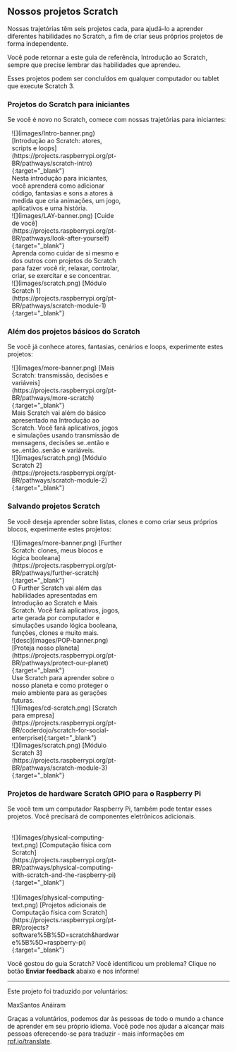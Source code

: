 ## Nossos projetos Scratch

Nossas trajetórias têm seis projetos cada, para ajudá-lo a aprender diferentes habilidades no Scratch, a fim de criar seus próprios projetos de forma independente.

Você pode retornar a este guia de referência, Introdução ao Scratch, sempre que precise lembrar das habilidades que aprendeu.

Esses projetos podem ser concluídos em qualquer computador ou tablet que execute Scratch 3.

### Projetos do Scratch para iniciantes

Se você é novo no Scratch, comece com nossas trajetórias para iniciantes:

<div style="display: inline-block; max-width: 250px; float: left; padding-left: 10px;">
![](images/Intro-banner.png)
[Introdução ao Scratch: atores, scripts e loops](https://projects.raspberrypi.org/pt-BR/pathways/scratch-intro){:target="_blank"}<br/>
Nesta introdução para iniciantes, você aprenderá como adicionar código, fantasias e sons a atores à medida que cria animações, um jogo, aplicativos e uma história.
</div>

<div style="display: inline-block; max-width: 250px; float: left; padding-left: 10px;">
![](images/LAY-banner.png)
[Cuide de você](https://projects.raspberrypi.org/pt-BR/pathways/look-after-yourself){:target="_blank"}<br/>
Aprenda como cuidar de si mesmo e dos outros com projetos do Scratch para fazer você rir, relaxar, controlar, criar, se exercitar e se concentrar.
</div>

<div style="display: inline-block; max-width: 250px; float: left; padding-left: 10px;">
![](images/scratch.png)
[Módulo Scratch 1](https://projects.raspberrypi.org/pt-BR/pathways/scratch-module-1){:target="_blank"}
</div>

<br clear="both"/>

### Além dos projetos básicos do Scratch

Se você já conhece atores, fantasias, cenários e loops, experimente estes projetos:

<div style="display: inline-block; max-width: 250px; float: left; padding-left: 10px;">
![](images/more-banner.png)
[Mais Scratch: transmissão, decisões e variáveis](https://projects.raspberrypi.org/pt-BR/pathways/more-scratch){:target="_blank"}<br/>
Mais Scratch vai além do básico apresentado na Introdução ao Scratch. Você fará aplicativos, jogos e simulações usando transmissão de mensagens, decisões se..então e se..então..senão e variáveis.
</div>

<div style="display: inline-block; max-width: 250px; float: left; padding-left: 10px;">
![](images/scratch.png)
[Módulo Scratch 2](https://projects.raspberrypi.org/pt-BR/pathways/scratch-module-2){:target="_blank"}<br/>
</div>

<br clear="both"/>

### Salvando projetos Scratch

Se você deseja aprender sobre listas, clones e como criar seus próprios blocos, experimente estes projetos:

<div style="display: inline-block; max-width: 250px; float: left; padding-left: 10px;">
![](images/more-banner.png)
[Further Scratch: clones, meus blocos e lógica booleana](https://projects.raspberrypi.org/pt-BR/pathways/further-scratch){:target="_blank"}<br/>
O Further Scratch vai além das habilidades apresentadas em Introdução ao Scratch e Mais Scratch. Você fará aplicativos, jogos, arte gerada por computador e simulações usando lógica booleana, funções, clones e muito mais.
</div>

<div style="display: inline-block; max-width: 250px; float: left; padding-left: 10px;">
![desc](images/POP-banner.png)
[Proteja nosso planeta](https://projects.raspberrypi.org/pt-BR/pathways/protect-our-planet){:target="_blank"}<br/>
Use Scratch para aprender sobre o nosso planeta e como proteger o meio ambiente para as gerações futuras.
</div>

<div style="display: inline-block; max-width: 250px; float: left; padding-left: 10px;">
![](images/cd-scratch.png)
[Scratch para empresa](https://projects.raspberrypi.org/pt-BR/coderdojo/scratch-for-social-enterprise){:target="_blank"}<br/>
</div>

<div style="display: inline-block; max-width: 250px; float: left; padding-left: 10px;">
![](images/scratch.png)
[Módulo Scratch 3](https://projects.raspberrypi.org/pt-BR/pathways/scratch-module-3){:target="_blank"}<br/>
</div>

<br clear="both"/>

### Projetos de hardware Scratch GPIO para o Raspberry Pi

Se você tem um computador Raspberry Pi, também pode tentar esses projetos. Você precisará de componentes eletrônicos adicionais.

<div style="display: inline-block; max-width: 250px; float: left; padding-left: 10px;"><br/>
![](images/physical-computing-text.png)
[Computação física com Scratch](https://projects.raspberrypi.org/pt-BR/pathways/physical-computing-with-scratch-and-the-raspberry-pi){:target="_blank"}
</div>

<div style="display: inline-block; max-width: 250px; float: left; padding-left: 10px;"><br/>
![](images/physical-computing-text.png)
[Projetos adicionais de Computação física com Scratch](https://projects.raspberrypi.org/pt-BR/projects?software%5B%5D=scratch&hardware%5B%5D=raspberry-pi){:target="_blank"}
</div>

<br clear="both"/>

Você gostou do guia Scratch? Você identificou um problema? Clique no botão **Enviar feedback** abaixo e nos informe!

***

Este projeto foi traduzido por voluntários:

MaxSantos
Anáiram

Graças a voluntários, podemos dar às pessoas de todo o mundo a chance de aprender em seu próprio idioma. Você pode nos ajudar a alcançar mais pessoas oferecendo-se para traduzir - mais informações em [rpf.io/translate](https://rpf.io/translate).
